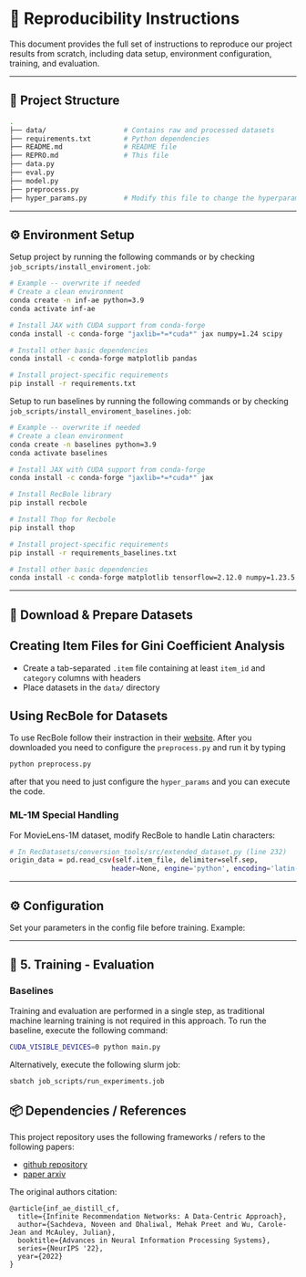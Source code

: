 # 🔁 Reproducibility Instructions

This document provides the full set of instructions to reproduce our project results from scratch, including data setup, environment configuration, training, and evaluation.

---

## 🧱 Project Structure

```bash
.
├── data/                   # Contains raw and processed datasets
├── requirements.txt        # Python dependencies
├── README.md               # README file
├── REPRO.md                # This file
├── data.py
├── eval.py
├── model.py
├── preprocess.py
├── hyper_params.py         # Modify this file to change the hyperparamets
```

---

## ⚙️ Environment Setup


Setup project by running the following commands or by checking `job_scripts/install_enviroment.job`:

```bash
# Example -- overwrite if needed
# Create a clean environment
conda create -n inf-ae python=3.9
conda activate inf-ae

# Install JAX with CUDA support from conda-forge
conda install -c conda-forge "jaxlib=*=*cuda*" jax numpy=1.24 scipy

# Install other basic dependencies
conda install -c conda-forge matplotlib pandas

# Install project-specific requirements
pip install -r requirements.txt
```

Setup to run baselines by running the following commands or by checking `job_scripts/install_enviroment_baselines.job`:

```bash
# Example -- overwrite if needed
# Create a clean environment
conda create -n baselines python=3.9
conda activate baselines

# Install JAX with CUDA support from conda-forge
conda install -c conda-forge "jaxlib=*=*cuda*" jax

# Install RecBole library
pip install recbole

# Install Thop for Recbole 
pip install thop

# Install project-specific requirements
pip install -r requirements_baselines.txt

# Install other basic dependencies
conda install -c conda-forge matplotlib tensorflow=2.12.0 numpy=1.23.5 pandas=1.5.3 h5py=3.6.0 scipy=1.11.4
```

---

## 📂 Download & Prepare Datasets

## Creating Item Files for Gini Coefficient Analysis

- Create a tab-separated `.item` file containing at least `item_id` and `category` columns with headers
- Place datasets in the `data/` directory

## Using RecBole for Datasets

To use RecBole follow their instraction in their [website](https://recbole.io/dataset_list.html). After you downloaded you need to configure the `preprocess.py` and run it by typing 

```python
python preprocess.py
```

after that you need to just configure the `hyper_params` and you can execute the code.

### ML-1M Special Handling

For MovieLens-1M dataset, modify RecBole to handle Latin characters:

```bash
# In RecDatasets/conversion_tools/src/extended_dataset.py (line 232)
origin_data = pd.read_csv(self.item_file, delimiter=self.sep, 
                         header=None, engine='python', encoding='latin-1')
```


---

## ⚙️ Configuration

Set your parameters in the config file before training. Example:


---

## 🚀 5. Training - Evaluation

### Baselines

Training and evaluation are performed in a single step, as traditional machine learning training is not required in this approach. To run the baseline, execute the following command:

```bash
CUDA_VISIBLE_DEVICES=0 python main.py
```

Alternatively, execute the following slurm job:

```bash
sbatch job_scripts/run_experiments.job
```


## 📦 Dependencies / References

This project repository uses the following frameworks / refers to the following papers:

- [github repository](https://github.com/noveens/infinite_ae_cf)
- [paper arxiv](https://arxiv.org/abs/2206.02626)

The original authors citation:

```
@article{inf_ae_distill_cf,
  title={Infinite Recommendation Networks: A Data-Centric Approach},
  author={Sachdeva, Noveen and Dhaliwal, Mehak Preet and Wu, Carole-Jean and McAuley, Julian},
  booktitle={Advances in Neural Information Processing Systems},
  series={NeurIPS '22},
  year={2022}
}
```


